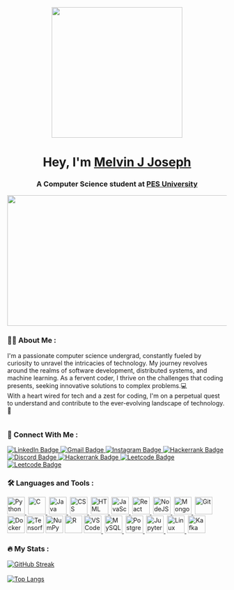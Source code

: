 <div id="header" align="center">
  <img src="https://media.giphy.com/media/KJmbSTSyIzetubNgJ5/giphy.gif" height="300px">
</div>
<h1 align="center">
  Hey, I'm <a href="https://melvin.is-a.dev">Melvin J Joseph</a>
</h1>                                                                                 
<h3 align="center">
  A Computer Science student at <a href="https://pes.edu">PES University</a>
</h3>
<div align="center">
  <img src="https://media.giphy.com/media/dWesBcTLavkZuG35MI/giphy.gif" width="600" height="300"/>
</div>

### 👨‍💻 About Me :
I'm a passionate computer science undergrad, constantly fueled by curiosity to unravel the intricacies of technology. My journey revolves around the realms of software development, distributed systems, and machine learning. As a fervent coder, I thrive on the challenges that coding presents, seeking innovative solutions to complex problems.💻  <br>
With a heart wired for tech and a zest for coding, I'm on a perpetual quest to understand and contribute to the ever-evolving landscape of technology.🚀

<img src="https://komarev.com/ghpvc/?username=melvinjjoseph&style=flat-square&color=blue" alt=""/>

### 🤝 Connect With Me :
<div id="badges">
  <a href="https://www.linkedin.com/in/melvin-j-joseph">
    <img src="https://img.shields.io/badge/LinkedIn-blue?style=for-the-badge&logo=linkedin&logoColor=white" alt="LinkedIn Badge"/>
  </a>
  <a href="mailto:melvinjjoseph2002@gmail.com">
    <img src="https://img.shields.io/badge/Gmail-D14836?style=for-the-badge&logo=gmail&logoColor=white" alt="Gmail Badge"/>
  </a>
  <a href="https://www.instagram.com/melvin_2416/">
    <img src="https://img.shields.io/badge/Instagram-E4405F?style=for-the-badge&logo=instagram&logoColor=white" alt="Instagram Badge"/>
  </a>
  <a href="https://www.quora.com/profile/Melvin-Joseph-28">
    <img src="https://img.shields.io/badge/Quora-%23B92B27.svg?&style=for-the-badge&logo=Quora&logoColor=white" alt="Hackerrank Badge"/>
  </a>
  <a href="https://www.discordapp.com/users/[306319967513739267]">
    <img src="https://img.shields.io/badge/Discord-7289DA?style=for-the-badge&logo=discord&logoColor=white" alt="Discord Badge"/>
  </a>
  <a href="https://www.hackerrank.com/melvinjjoseph201">
    <img src="https://img.shields.io/badge/-Hackerrank-2EC866?style=for-the-badge&logo=HackerRank&logoColor=white" alt="Hackerrank Badge"/>
  </a>
  <a href="https://leetcode.com/Melvinjj/">
    <img src="https://img.shields.io/badge/-LeetCode-FFA116?style=for-the-badge&logo=LeetCode&logoColor=black" alt="Leetcode Badge"/>
  </a>
  <a href="https://auth.geeksforgeeks.org/user/melvinjjof1at/">
    <img src="https://img.shields.io/badge/GeeksforGeeks-298D46?style=for-the-badge&logo=geeksforgeeks&logoColor=white" alt="Leetcode Badge"/>
  </a>
  
</div>


### :hammer_and_wrench: Languages and Tools :
<div>
  <a href="https://www.python.org/"><img src="https://cdn.jsdelivr.net/gh/devicons/devicon/icons/python/python-original-wordmark.svg" title="Python" alt="Python" width="40" height="40"/>&nbsp;</a>
  <a href="https://www.cprogramming.com/"><img src="https://cdn.jsdelivr.net/gh/devicons/devicon/icons/c/c-plain.svg" title="C" alt="C" width="40" height="40"/>&nbsp;</a>
  <a href="https://www.java.com/en/"><img src="https://cdn.jsdelivr.net/gh/devicons/devicon/icons/java/java-original-wordmark.svg" title="Java" alt="Java" width="40" height="40"/>&nbsp;</a>
  <a href="https://www.w3.org/Style/CSS/Overview.en.html"><img src="https://cdn.jsdelivr.net/gh/devicons/devicon/icons/css3/css3-plain-wordmark.svg"  title="CSS3" alt="CSS" width="40" height="40"/>&nbsp;</a>
  <a href="https://html.com/"><img src="https://cdn.jsdelivr.net/gh/devicons/devicon/icons/html5/html5-original.svg" title="HTML5" alt="HTML" width="40" height="40"/>&nbsp;</a>
  <a href="https://www.javascript.com/"><img src="https://cdn.jsdelivr.net/gh/devicons/devicon/icons/javascript/javascript-original.svg" title="JavaScript" alt="JavaScript" width="40" height="40"/>&nbsp;</a>
  <a href="https://react.dev/"><img src="https://cdn.jsdelivr.net/gh/devicons/devicon/icons/react/react-original-wordmark.svg" title="React" alt="React" width="40" height="40"/>&nbsp;</a>
  <a href="https://nodejs.org/en"><img src="https://cdn.jsdelivr.net/gh/devicons/devicon/icons/nodejs/nodejs-original-wordmark.svg" title="NodeJS" alt="NodeJS" width="40" height="40"/>&nbsp;</a>
  <a href="https://www.mongodb.com/"><img src="https://cdn.jsdelivr.net/gh/devicons/devicon/icons/mongodb/mongodb-original-wordmark.svg" title="MongoDB" alt="MongoDB" width="40" height="40"/>&nbsp;</a>
  <a href="https://git-scm.com/"><img src="https://cdn.jsdelivr.net/gh/devicons/devicon/icons/git/git-original.svg" title="Git" **alt="Git" width="40" height="40"/></a>
  <a href="https://www.docker.com/"><img src="https://cdn.jsdelivr.net/gh/devicons/devicon/icons/docker/docker-original-wordmark.svg" title="Docker" **alt="Docker" width="40" height="40"/></a>
  <a href="https://www.tensorflow.org/"><img src="https://cdn.jsdelivr.net/gh/devicons/devicon/icons/tensorflow/tensorflow-original.svg" title="Tensorflow" alt="Tensorflow" width="40" height="40"/></a>
  <a href="https://numpy.org/"><img src="https://cdn.jsdelivr.net/gh/devicons/devicon/icons//numpy/numpy-original.svg" title="NumPy" **alt="NumPy" width="40" height="40"/></a>  
  <a href="https://www.r-project.org/"><img src="https://cdn.jsdelivr.net/gh/devicons/devicon/icons/r/r-original.svg" title="R" **alt="R" width="40" height="40"/></a>  
  <a href="https://code.visualstudio.com/"><img src="https://cdn.jsdelivr.net/gh/devicons/devicon/icons/vscode/vscode-original.svg" title="VSCode" alt="VSCode" width="40" height="40"/>&nbsp;</a>
  <a href="https://www.mysql.com/"><img src="https://cdn.jsdelivr.net/gh/devicons/devicon/icons/mysql/mysql-original.svg" title="MySQL"  alt="MySQL" width="40" height="40"/>&nbsp;</a>
  <a href="https://www.postgresql.org/"><img src="https://cdn.jsdelivr.net/gh/devicons/devicon/icons/postgresql/postgresql-original.svg" title="PostgreSQL"  alt="PostgreSQL" width="40" height="40"/>&nbsp;</a>
  <a href="https://jupyter.org/"><img src="https://cdn.jsdelivr.net/gh/devicons/devicon/icons/jupyter/jupyter-original-wordmark.svg" title="Jupyter" alt="Jupyter" width="40" height="40"/>&nbsp;</a>
  <a href="https://www.linux.org/"><img src="https://cdn.jsdelivr.net/gh/devicons/devicon/icons/linux/linux-original.svg" title="Linux" alt="Linux" width="40" height="40"/>&nbsp;</a>
  <a href="https://kafka.apache.org/"><img src="https://cdn.jsdelivr.net/gh/devicons/devicon/icons/apachekafka/apachekafka-original.svg" title="Kafka" **alt="Kafka" width="40" height="40"/></a>
  
</div>
  
### 🔥 My Stats :
[![GitHub Streak](http://github-readme-streak-stats.herokuapp.com?user=melvinjjoseph&theme=dark&background=000000)](https://git.io/streak-stats)<br><br>
[![Top Langs](https://github-readme-stats.vercel.app/api/top-langs/?username=melvinjjoseph&layout=compact&theme=vision-friendly-dark)](https://github.com/anuraghazra/github-readme-stats)



<!-- - 👋 Hi, I’m @melvinjjoseph
- 👀 I’m interested in web development, ML projects
- 🌱 I’m currently learning MERN stack
- 💞️ I’m looking to collaborate on web dev projects
- 📫 How to reach me mail@ melvinjjoseph2002@gmail.com -->

<!---
melvinjjoseph/melvinjjoseph is a ✨ special ✨ repository because its `README.md` (this file) appears on your GitHub profile.
You can click the Preview link to take a look at your changes.
--->
